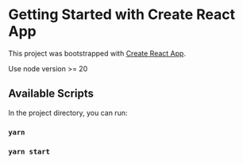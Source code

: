 # Getting Started with Create React App

This project was bootstrapped with [Create React App](https://github.com/facebook/create-react-app).

Use node version >= 20

## Available Scripts

In the project directory, you can run:


### `yarn`

### `yarn start`

